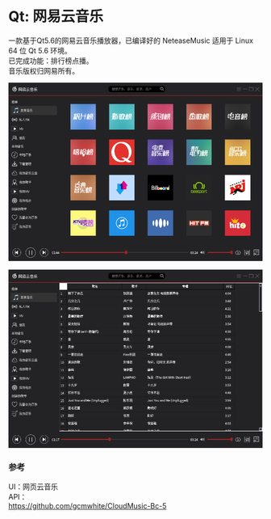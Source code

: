 # Qt: 网易云音乐
一款基于Qt5.6的网易云音乐播放器，已编译好的 NeteaseMusic 适用于 Linux 64 位 Qt 5.6 环境。  
已完成功能：排行榜点播。  
音乐版权归网易所有。  


![alt](preview.png)  

![alt](songlist.png)  

### 参考
UI：网页云音乐  
API：  
https://github.com/gcmwhite/CloudMusic-Bc-5